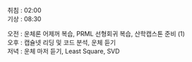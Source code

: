 취침 : 02:00  
기상 : 08:30  

오전 : 운체론 어제꺼 복습, PRML 선형회귀 복습, 산학캡스톤 준비 (1)  
오후 : 캡슐넷 리딩 및 코드 분석, 운체 듣기  
저녁 : 운체 마저 듣기, Least Square, SVD
